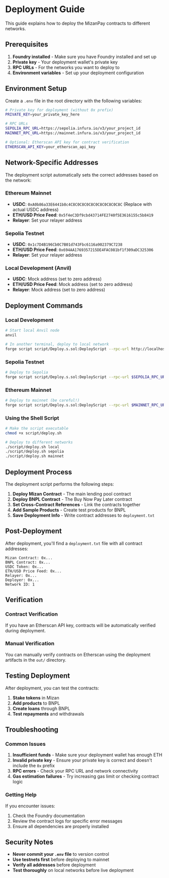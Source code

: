 # Deployment Guide

This guide explains how to deploy the MizanPay contracts to different networks.

## Prerequisites

1. **Foundry installed** - Make sure you have Foundry installed and set up
2. **Private key** - Your deployment wallet's private key
3. **RPC URLs** - For the networks you want to deploy to
4. **Environment variables** - Set up your deployment configuration

## Environment Setup

Create a `.env` file in the root directory with the following variables:

```bash
# Private key for deployment (without 0x prefix)
PRIVATE_KEY=your_private_key_here

# RPC URLs
SEPOLIA_RPC_URL=https://sepolia.infura.io/v3/your_project_id
MAINNET_RPC_URL=https://mainnet.infura.io/v3/your_project_id

# Optional: Etherscan API key for contract verification
ETHERSCAN_API_KEY=your_etherscan_api_key
```

## Network-Specific Addresses

The deployment script automatically sets the correct addresses based on the network:

### Ethereum Mainnet
- **USDC**: `0xA0b86a33E6441b8c4C8C0C8C0C8C0C8C0C8C0C8C` (Replace with actual USDC address)
- **ETH/USD Price Feed**: `0x5f4eC3Df9cbd43714FE2740f5E3616155c5b8419`
- **Relayer**: Set your relayer address

### Sepolia Testnet
- **USDC**: `0x1c7D4B196Cb0C7B01d743Fbc6116a902379C7238`
- **ETH/USD Price Feed**: `0x694AA1769357215DE4FAC081bf1f309aDC325306`
- **Relayer**: Set your relayer address

### Local Development (Anvil)
- **USDC**: Mock address (set to zero address)
- **ETH/USD Price Feed**: Mock address (set to zero address)
- **Relayer**: Mock address (set to zero address)

## Deployment Commands

### Local Development
```bash
# Start local Anvil node
anvil

# In another terminal, deploy to local network
forge script script/Deploy.s.sol:DeployScript --rpc-url http://localhost:8545 --broadcast
```

### Sepolia Testnet
```bash
# Deploy to Sepolia
forge script script/Deploy.s.sol:DeployScript --rpc-url $SEPOLIA_RPC_URL --broadcast --verify
```

### Ethereum Mainnet
```bash
# Deploy to mainnet (be careful!)
forge script script/Deploy.s.sol:DeployScript --rpc-url $MAINNET_RPC_URL --broadcast --verify
```

### Using the Shell Script
```bash
# Make the script executable
chmod +x script/deploy.sh

# Deploy to different networks
./script/deploy.sh local
./script/deploy.sh sepolia
./script/deploy.sh mainnet
```

## Deployment Process

The deployment script performs the following steps:

1. **Deploy Mizan Contract** - The main lending pool contract
2. **Deploy BNPL Contract** - The Buy Now Pay Later contract
3. **Set Cross-Contract References** - Link the contracts together
4. **Add Sample Products** - Create test products for BNPL
5. **Save Deployment Info** - Write contract addresses to `deployment.txt`

## Post-Deployment

After deployment, you'll find a `deployment.txt` file with all contract addresses:

```
Mizan Contract: 0x...
BNPL Contract: 0x...
USDC Token: 0x...
ETH/USD Price Feed: 0x...
Relayer: 0x...
Deployer: 0x...
Network ID: 1
```

## Verification

### Contract Verification
If you have an Etherscan API key, contracts will be automatically verified during deployment.

### Manual Verification
You can manually verify contracts on Etherscan using the deployment artifacts in the `out/` directory.

## Testing Deployment

After deployment, you can test the contracts:

1. **Stake tokens** in Mizan
2. **Add products** to BNPL
3. **Create loans** through BNPL
4. **Test repayments** and withdrawals

## Troubleshooting

### Common Issues

1. **Insufficient funds** - Make sure your deployment wallet has enough ETH
2. **Invalid private key** - Ensure your private key is correct and doesn't include the `0x` prefix
3. **RPC errors** - Check your RPC URL and network connectivity
4. **Gas estimation failures** - Try increasing gas limit or checking contract logic

### Getting Help

If you encounter issues:
1. Check the Foundry documentation
2. Review the contract logs for specific error messages
3. Ensure all dependencies are properly installed

## Security Notes

- **Never commit your `.env` file** to version control
- **Use testnets first** before deploying to mainnet
- **Verify all addresses** before deployment
- **Test thoroughly** on local networks before live deployment 